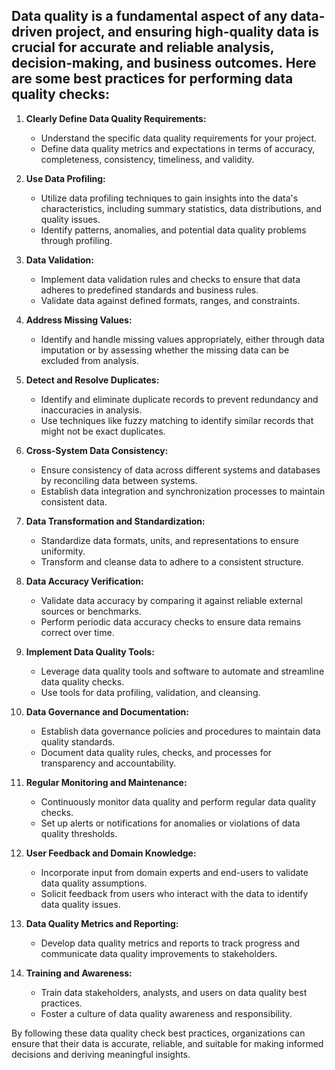 ## Data quality is a fundamental aspect of any data-driven project, and ensuring high-quality data is crucial for accurate and reliable analysis, decision-making, and business outcomes. Here are some best practices for performing data quality checks:

1. **Clearly Define Data Quality Requirements:**
   - Understand the specific data quality requirements for your project.
   - Define data quality metrics and expectations in terms of accuracy, completeness, consistency, timeliness, and validity.

2. **Use Data Profiling:**
   - Utilize data profiling techniques to gain insights into the data's characteristics, including summary statistics, data distributions, and quality issues.
   - Identify patterns, anomalies, and potential data quality problems through profiling.

3. **Data Validation:**
   - Implement data validation rules and checks to ensure that data adheres to predefined standards and business rules.
   - Validate data against defined formats, ranges, and constraints.

4. **Address Missing Values:**
   - Identify and handle missing values appropriately, either through data imputation or by assessing whether the missing data can be excluded from analysis.

5. **Detect and Resolve Duplicates:**
   - Identify and eliminate duplicate records to prevent redundancy and inaccuracies in analysis.
   - Use techniques like fuzzy matching to identify similar records that might not be exact duplicates.

6. **Cross-System Data Consistency:**
   - Ensure consistency of data across different systems and databases by reconciling data between systems.
   - Establish data integration and synchronization processes to maintain consistent data.

7. **Data Transformation and Standardization:**
   - Standardize data formats, units, and representations to ensure uniformity.
   - Transform and cleanse data to adhere to a consistent structure.

8. **Data Accuracy Verification:**
   - Validate data accuracy by comparing it against reliable external sources or benchmarks.
   - Perform periodic data accuracy checks to ensure data remains correct over time.

9. **Implement Data Quality Tools:**
   - Leverage data quality tools and software to automate and streamline data quality checks.
   - Use tools for data profiling, validation, and cleansing.

10. **Data Governance and Documentation:**
    - Establish data governance policies and procedures to maintain data quality standards.
    - Document data quality rules, checks, and processes for transparency and accountability.

11. **Regular Monitoring and Maintenance:**
    - Continuously monitor data quality and perform regular data quality checks.
    - Set up alerts or notifications for anomalies or violations of data quality thresholds.

12. **User Feedback and Domain Knowledge:**
    - Incorporate input from domain experts and end-users to validate data quality assumptions.
    - Solicit feedback from users who interact with the data to identify data quality issues.

13. **Data Quality Metrics and Reporting:**
    - Develop data quality metrics and reports to track progress and communicate data quality improvements to stakeholders.

14. **Training and Awareness:**
    - Train data stakeholders, analysts, and users on data quality best practices.
    - Foster a culture of data quality awareness and responsibility.

By following these data quality check best practices, organizations can ensure that their data is accurate, reliable, and suitable for making informed decisions and deriving meaningful insights.
